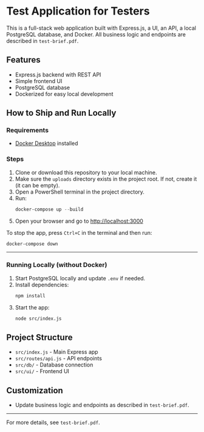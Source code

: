 # Test Application for Testers

This is a full-stack web application built with Express.js, a UI, an API, a local PostgreSQL database, and Docker. All business logic and endpoints are described in `test-brief.pdf`.

## Features
- Express.js backend with REST API
- Simple frontend UI
- PostgreSQL database
- Dockerized for easy local development

## How to Ship and Run Locally

### Requirements
- [Docker Desktop](https://www.docker.com/products/docker-desktop) installed

### Steps
1. Clone or download this repository to your local machine.
2. Make sure the `uploads` directory exists in the project root. If not, create it (it can be empty).
3. Open a PowerShell terminal in the project directory.
4. Run:
   ```powershell
   docker-compose up --build
   ```
5. Open your browser and go to [http://localhost:3000](http://localhost:3000)

To stop the app, press `Ctrl+C` in the terminal and then run:
```powershell
docker-compose down
```

---

### Running Locally (without Docker)
1. Start PostgreSQL locally and update `.env` if needed.
2. Install dependencies:
   ```sh
   npm install
   ```
3. Start the app:
   ```sh
   node src/index.js
   ```

## Project Structure
- `src/index.js` - Main Express app
- `src/routes/api.js` - API endpoints
- `src/db/` - Database connection
- `src/ui/` - Frontend UI

## Customization
- Update business logic and endpoints as described in `test-brief.pdf`.

---

For more details, see `test-brief.pdf`.

